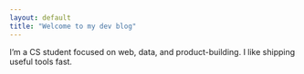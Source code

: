 ```yaml
---
layout: default
title: "Welcome to my dev blog"
---
```


I’m a CS student focused on web, data, and product-building. I like shipping useful tools fast.